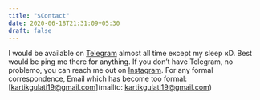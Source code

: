```yaml
---
title: "$Contact"
date: 2020-06-18T21:31:09+05:30
draft: false
---
```

I would be available on [Telegram](https://t.me/welcom2gulaticity) almost all time except my sleep xD. Best would be ping me there for anything. If you don’t have Telegram, no problemo, you can reach me out on [Instagram](https://www.instagram.com/welcome.2.gulati.city/). For any formal correspondence, Email which has become too formal: [kartikgulati19@gmail.com](mailto: kartikgulati19@gmail.com)



